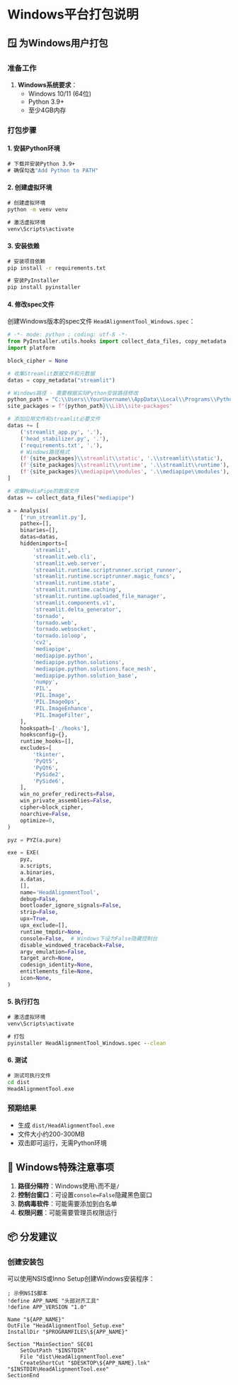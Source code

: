 # Windows平台打包说明

## 🪟 为Windows用户打包

### 准备工作
1. **Windows系统要求**：
   - Windows 10/11 (64位)
   - Python 3.9+ 
   - 至少4GB内存

### 打包步骤

#### 1. 安装Python环境
```cmd
# 下载并安装Python 3.9+
# 确保勾选"Add Python to PATH"
```

#### 2. 创建虚拟环境
```cmd
# 创建虚拟环境
python -m venv venv

# 激活虚拟环境
venv\Scripts\activate
```

#### 3. 安装依赖
```cmd
# 安装项目依赖
pip install -r requirements.txt

# 安装PyInstaller
pip install pyinstaller
```

#### 4. 修改spec文件
创建Windows版本的spec文件 `HeadAlignmentTool_Windows.spec`：

```python
# -*- mode: python ; coding: utf-8 -*-
from PyInstaller.utils.hooks import collect_data_files, copy_metadata
import platform

block_cipher = None

# 收集Streamlit数据文件和元数据
datas = copy_metadata("streamlit")

# Windows路径 - 需要根据实际Python安装路径修改
python_path = "C:\\Users\\YourUsername\\AppData\\Local\\Programs\\Python\\Python39"
site_packages = f"{python_path}\\Lib\\site-packages"

# 添加应用文件和streamlit必要文件
datas += [
    ('streamlit_app.py', '.'),
    ('head_stabilizer.py', '.'),
    ('requirements.txt', '.'),
    # Windows路径格式
    (f'{site_packages}\\streamlit\\static', '.\\streamlit\\static'),
    (f'{site_packages}\\streamlit\\runtime', '.\\streamlit\\runtime'),
    (f'{site_packages}\\mediapipe\\modules', '.\\mediapipe\\modules'),
]

# 收集MediaPipe的数据文件
datas += collect_data_files("mediapipe")

a = Analysis(
    ['run_streamlit.py'],
    pathex=[],
    binaries=[],
    datas=datas,
    hiddenimports=[
        'streamlit',
        'streamlit.web.cli',
        'streamlit.web.server',
        'streamlit.runtime.scriptrunner.script_runner',
        'streamlit.runtime.scriptrunner.magic_funcs',
        'streamlit.runtime.state',
        'streamlit.runtime.caching',
        'streamlit.runtime.uploaded_file_manager',
        'streamlit.components.v1',
        'streamlit.delta_generator',
        'tornado',
        'tornado.web',
        'tornado.websocket',
        'tornado.ioloop',
        'cv2',
        'mediapipe',
        'mediapipe.python',
        'mediapipe.python.solutions',
        'mediapipe.python.solutions.face_mesh',
        'mediapipe.python.solution_base',
        'numpy',
        'PIL',
        'PIL.Image',
        'PIL.ImageOps',
        'PIL.ImageEnhance',
        'PIL.ImageFilter',
    ],
    hookspath=['./hooks'],
    hooksconfig={},
    runtime_hooks=[],
    excludes=[
        'tkinter',
        'PyQt5',
        'PyQt6',
        'PySide2',
        'PySide6',
    ],
    win_no_prefer_redirects=False,
    win_private_assemblies=False,
    cipher=block_cipher,
    noarchive=False,
    optimize=0,
)

pyz = PYZ(a.pure)

exe = EXE(
    pyz,
    a.scripts,
    a.binaries,
    a.datas,
    [],
    name='HeadAlignmentTool',
    debug=False,
    bootloader_ignore_signals=False,
    strip=False,
    upx=True,
    upx_exclude=[],
    runtime_tmpdir=None,
    console=False,  # Windows下设为False隐藏控制台
    disable_windowed_traceback=False,
    argv_emulation=False,
    target_arch=None,
    codesign_identity=None,
    entitlements_file=None,
    icon=None,
)
```

#### 5. 执行打包
```cmd
# 激活虚拟环境
venv\Scripts\activate

# 打包
pyinstaller HeadAlignmentTool_Windows.spec --clean
```

#### 6. 测试
```cmd
# 测试可执行文件
cd dist
HeadAlignmentTool.exe
```

### 预期结果
- 生成 `dist/HeadAlignmentTool.exe`
- 文件大小约200-300MB
- 双击即可运行，无需Python环境

## 🔧 Windows特殊注意事项

1. **路径分隔符**：Windows使用`\`而不是`/`
2. **控制台窗口**：可设置`console=False`隐藏黑色窗口
3. **防病毒软件**：可能需要添加到白名单
4. **权限问题**：可能需要管理员权限运行

## 📦 分发建议

### 创建安装包
可以使用NSIS或Inno Setup创建Windows安装程序：

```nsis
; 示例NSIS脚本
!define APP_NAME "头部对齐工具"
!define APP_VERSION "1.0"

Name "${APP_NAME}"
OutFile "HeadAlignmentTool_Setup.exe"
InstallDir "$PROGRAMFILES\${APP_NAME}"

Section "MainSection" SEC01
    SetOutPath "$INSTDIR"
    File "dist\HeadAlignmentTool.exe"
    CreateShortCut "$DESKTOP\${APP_NAME}.lnk" "$INSTDIR\HeadAlignmentTool.exe"
SectionEnd
``` 